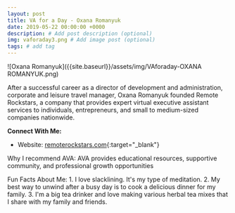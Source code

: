 ```yaml
---
layout: post
title: VA for a Day - Oxana Romanyuk
date: 2019-05-22 00:00:00 +0000
description: # Add post description (optional)
img: vaforaday3.png # Add image post (optional)
tags: # add tag
---
```


![Oxana Romanyuk]({{site.baseurl}}/assets/img/VAforaday-OXANA ROMANYUK.png)

After a successful career as a director of development and administration, corporate and leisure travel manager, Oxana Romanyuk founded Remote Rockstars, a company that provides expert virtual executive assistant services to individuals, entrepreneurs, and small to medium-sized companies nationwide.

__Connect With Me:__
* Website: [remoterockstars.com](https://remoterockstars.com/){:target="_blank"}

Why I recommend AVA: AVA provides educational resources, supportive community, and professional growth opportunities

Fun Facts About Me: 1. I love slacklining. It's my type of meditation. 2. My best way to unwind after a busy day is to cook a delicious dinner for my family. 3. I'm a big tea drinker and love making various herbal tea mixes that I share with my family and friends.
